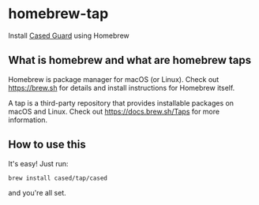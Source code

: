 # homebrew-tap
Install [Cased Guard](https://github.com/cased/guard) using Homebrew

## What is homebrew and what are homebrew taps

Homebrew is package manager for macOS (or Linux). Check out https://brew.sh 
for details and install instructions for Homebrew itself.

A tap is a third-party repository that provides installable
packages on macOS and Linux. Check out https://docs.brew.sh/Taps for more information.

## How to use this

It's easy! Just run:

```
brew install cased/tap/cased
```

and you're all set.
